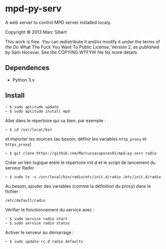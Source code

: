 mpd-py-serv
===========

A web server to control MPD server installed localy.

Copyright © 2013 Marc Sibert <marc at sibert dot fr>

This work is free. You can redistribute it and/or modify it under the
terms of the Do What The Fuck You Want To Public License, Version 2,
as published by Sam Hocevar. See the COPYING.WTFYW file for more details.

Dependences
-----------

* Python 3.x

Install
-------

    ~ $ sudo aptitude update
    ~ $ sudo aptitude install mpd

Aller dans le répertoire qui va bien, par exemple :

    ~ $ cd /usr/local/bin

et importer les sources (au besoin, définir les variables `http_proxy` et `https_proxy`)

    ~ $ git clone https://github.com/Marcussacapuces91/mpd-py-serv radio

Créer un lien logique entre le répertoire init.d et le script de lancement du serveur Radio

    ~ $ sudo ln -s /usr/local/bin/radio/etc/init.d/radio /etc/init.d/radio
    
Au besoin, ajouter des variables (comme la définition du proxy) dans le fichier :

    /etc/default/radio
    
Vérifier le fonctionnement du service avec :

    ~ $ sudo service radio start
    ~ $ sudo service radio status
    
Activer le serveur au démarrage :

    ~ $ sudo update-rc.d radio defaults

